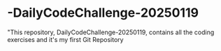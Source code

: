 # -DailyCodeChallenge-20250119
"This repository, DailyCodeChallenge-20250119, contains all the coding exercises and it's my first Git Repository
